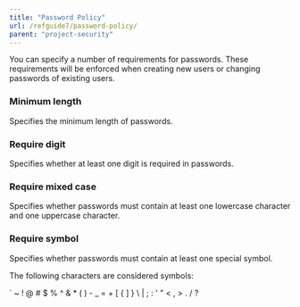 ```yaml
---
title: "Password Policy"
url: /refguide7/password-policy/
parent: "project-security"
---
```



You can specify a number of requirements for passwords. These requirements will be enforced when creating new users or changing passwords of existing users.

### Minimum length

Specifies the minimum length of passwords.

### Require digit

Specifies whether at least one digit is required in passwords.

### Require mixed case

Specifies whether passwords must contain at least one lowercase character and one uppercase character.

### Require symbol

Specifies whether passwords must contain at least one special symbol.

The following characters are considered symbols:

` ~ ! @ # $ % ^ & * ( ) - _ = + [ { ] } \ | ; : ' " < , > . / ?
